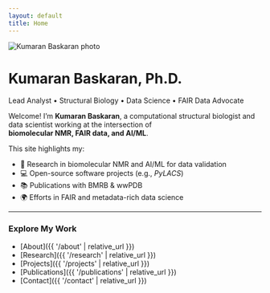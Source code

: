 ```yaml
---
layout: default
title: Home
---
```


<div class="hero">
  <img src="{{ '/assets/profile.jpg' | relative_url }}" alt="Kumaran Baskaran photo">
  <h1>Kumaran Baskaran, Ph.D.</h1>
  <p>Lead Analyst • Structural Biology • Data Science • FAIR Data Advocate</p>
</div>

Welcome! I’m **Kumaran Baskaran**, a computational structural biologist and data scientist working at the intersection of  
**biomolecular NMR, FAIR data, and AI/ML**.

This site highlights my:
- 🧬 Research in biomolecular NMR and AI/ML for data validation  
- 💻 Open-source software projects (e.g., *PyLACS*)  
- 📚 Publications with BMRB & wwPDB  
- 🌍 Efforts in FAIR and metadata-rich data science  

---

### Explore My Work
- [About]({{ '/about' | relative_url }})  
- [Research]({{ '/research' | relative_url }})  
- [Projects]({{ '/projects' | relative_url }})  
- [Publications]({{ '/publications' | relative_url }})  
- [Contact]({{ '/contact' | relative_url }})
